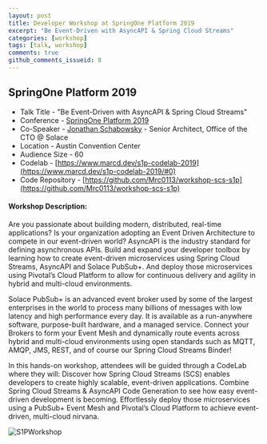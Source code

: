 ```yaml
---
layout: post
title: Developer Workshop at SpringOne Platform 2019
excerpt: "Be Event-Driven with AsyncAPI & Spring Cloud Streams"
categories: [workshop]
tags: [talk, workshop]
comments: true
github_comments_issueid: 8
---
```


## SpringOne Platform 2019
* Talk Title - "Be Event-Driven with AsyncAPI & Spring Cloud Streams"
* Conference - [SpringOne Platform 2019](https://springoneplatform.io/2019) 
* Co-Speaker - [Jonathan Schabowsky](https://twitter.com/jschabowsky) - Senior Architect, Office of the CTO @ Solace
* Location - Austin Convention Center 
* Audience Size - 60
* Codelab - [https://www.marcd.dev/s1p-codelab-2019](https://www.marcd.dev/s1p-codelab-2019/#0)
* Code Repository - [https://github.com/Mrc0113/workshop-scs-s1p](https://github.com/Mrc0113/workshop-scs-s1p)

#### Workshop Description: 
Are you passionate about building modern, distributed, real-time applications? Is your organization adopting an Event Driven Architecture to compete in our event-driven world? AsyncAPI is the industry standard for defining asynchronous APIs. Build and expand your developer toolbox by learning how to create event-driven microservices using Spring Cloud Streams, AsyncAPI and Solace PubSub+. And deploy those microservices using Pivotal’s Cloud Platform to allow for continuous delivery and agility in hybrid and multi-cloud environments.

Solace PubSub+ is an advanced event broker used by some of the largest enterprises in the world to process many billions of messages with low latency and high performance every day. It is available as a run-anywhere software, purpose-built hardware, and a managed service. Connect your Brokers to form your Event Mesh and dynamically route events across hybrid and multi-cloud environments using open standards such as MQTT, AMQP, JMS, REST, and of course our Spring Cloud Streams Binder!

In this hands-on workshop, attendees will be guided through a CodeLab where they will:
Discover how Spring Cloud Streams (SCS) enables developers to create highly scalable, event-driven applications.
Combine Spring Cloud Streams & AsyncAPI Code Generation to see how easy event-driven development is becoming.
Effortlessly deploy those microservices using a PubSub+ Event Mesh and Pivotal’s Cloud Platform to achieve event-driven, multi-cloud nirvana.

![S1PWorkshop]({{site.url}}/img/s1p-ws-2019.jpg)
